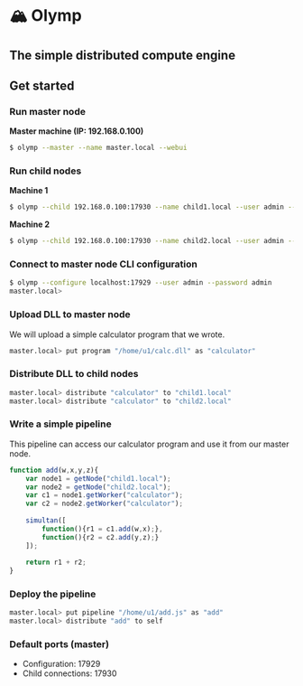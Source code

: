 # 🏔️ Olymp

## The simple distributed compute engine

## Get started

### Run master node

**Master machine (IP: 192.168.0.100)**

```bash
$ olymp --master --name master.local --webui
```

### Run child nodes

**Machine 1**

```bash
$ olymp --child 192.168.0.100:17930 --name child1.local --user admin --password admin
```

**Machine 2**

```bash
$ olymp --child 192.168.0.100:17930 --name child2.local --user admin --password admin
```

### Connect to master node CLI configuration

```bash
$ olymp --configure localhost:17929 --user admin --password admin
master.local>
```

### Upload DLL to master node

We will upload a simple calculator program that we wrote.

```bash
master.local> put program "/home/u1/calc.dll" as "calculator"
```

### Distribute DLL to child nodes

```bash
master.local> distribute "calculator" to "child1.local"
master.local> distribute "calculator" to "child2.local"
```

### Write a simple pipeline

This pipeline can access our calculator program and use it from our master node.

```js
function add(w,x,y,z){
    var node1 = getNode("child1.local");
    var node2 = getNode("child2.local");
    var c1 = node1.getWorker("calculator");
    var c2 = node2.getWorker("calculator");
    
    simultan([
        function(){r1 = c1.add(w,x);},
        function(){r2 = c2.add(y,z);}
    ]);
    
    return r1 + r2;
}
```

### Deploy the pipeline

```bash
master.local> put pipeline "/home/u1/add.js" as "add"
master.local> distribute "add" to self
```

### Default ports (master)

* Configuration: 17929
* Child connections: 17930
